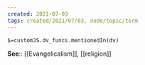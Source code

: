 ```yaml
---
created: 2021-07-03
tags: created/2021/07/03, node/topic/term
---
```

`$=customJS.dv_funcs.mentionedIn(dv)`


**See**:: [[Evangelicalism]], [[religion]]